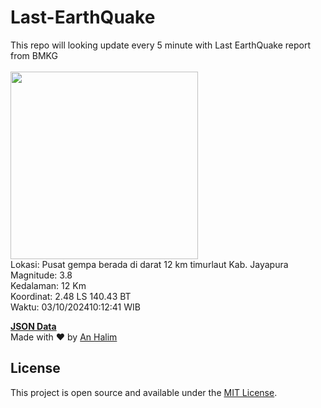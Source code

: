 # Last-EarthQuake
This repo will looking update every 5 minute with Last EarthQuake report from BMKG
<br>
<br>
<img src="https://static.bmkg.go.id/20241003101241.mmi.jpg" width="300"/>
<br>
Lokasi: Pusat gempa berada di darat 12 km timurlaut Kab. Jayapura <br>
Magnitude: 3.8 <br>
Kedalaman: 12 Km <br>
Koordinat: 2.48 LS 140.43 BT <br>
Waktu: 03/10/202410:12:41 WIB <br>

<a href="./data/data.json">**JSON Data**</a>
<br>
Made with ❤️ by <a href="https://github.com/an-halim">An Halim</a>
## License

This project is open source and available under the [MIT License](LICENSE).
